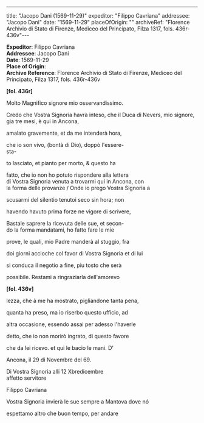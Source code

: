 ---
title: "Jacopo Dani (1569-11-29)"
expeditor: "Filippo Cavriana"
addressee: "Jacopo Dani"
date: "1569-11-29"
placeOfOrigin: ""
archiveRef: "Florence Archivio di Stato di Firenze, Mediceo del Principato, Filza 1317, fols. 436r-436v"---

**Expeditor**: Filippo Cavriana  
**Addressee**: Jacopo Dani  
**Date**: 1569-11-29  
**Place of Origin**:   
**Archive Reference**: Florence Archivio di Stato di Firenze, Mediceo del Principato, Filza 1317, fols. 436r-436v  


**[fol. 436r]**

  
Molto Magnifico signore  mio osservandissimo.

  
Credo che Vostra Signoria  havrà inteso, che il Duca di Nevers, mio signore, gia tre mesi, è qui in Ancona,
              
amalato gravemente, et da me intenderà hora,
              
che io son vivo, (bontà di Dio), doppò l'essere-  
sta-
              
to lasciato, et pianto per morto, & questo ha
              
fatto, che io non ho potuto rispondere alla lettera   
di Vostra Signoria  venuta a trovarmi qui in Ancona, con   
la forma delle provanze / Onde io prego Vostra Signoria  a
              
scusarmi del silentio tenutoi seco sin hora; non
              
havendo havuto prima forze ne vigore di scrivere,
              
Bastale saprere la ricevuta delle sue, et secon-  
do la forma mandatami, ho fatto fare le mie
              
prove, le quali, mio Padre  manderà al stuggio, fra
              
doi giorni accioche col favor di Vostra Signoria  et di lui
              
si conduca il negotio a fine, piu tosto che serà
              
possibile. Restami a ringraziarla dell'amorevo


**[fol. 436v]**

  
lezza, che à me ha mostrato, pigliandone tanta pena,
              
quanta ha preso, ma io riserbo questo ufficio, ad
              
altra occasione, essendo assai per adesso l'haverle
              
detto, che io non morirò ingrato, di questo favore
              
che da lei ricevo. et qui le bacio le mani. D'
              
Ancona, il 29 di Novembre del 69.
        

  
Di Vostra  Signoria
            alli 12 Xbredicembre  
affetto servitore
              
Filippo Cavriana

Vostra Signoria  invierà le sue sempre a Mantova dove nó
              
espettamo altro che buon tempo, per andare

